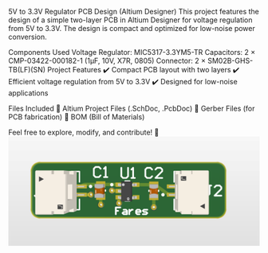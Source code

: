 5V to 3.3V Regulator PCB Design (Altium Designer)
This project features the design of a simple two-layer PCB in Altium Designer for voltage regulation from 5V to 3.3V. The design is compact and optimized for low-noise power conversion.

Components Used
Voltage Regulator: MIC5317-3.3YM5-TR
Capacitors: 2 × CMP-03422-000182-1 (1µF, 10V, X7R, 0805)
Connector: 2 × SM02B-GHS-TB(LF)(SN)
Project Features
✔️ Compact PCB layout with two layers
✔️ Efficient voltage regulation from 5V to 3.3V
✔️ Designed for low-noise applications

Files Included
📁 Altium Project Files (.SchDoc, .PcbDoc)
📁 Gerber Files (for PCB fabrication)
📁 BOM (Bill of Materials)

Feel free to explore, modify, and contribute! 🚀
![Image Alt](https://github.com/FaresAmor/HARDWARE-Design/blob/403708126704611446c14cd4ab31e6370bbe946b/Reg.png)
